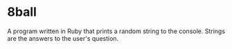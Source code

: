 # 8ball
A program written in Ruby that prints a random string to the console. Strings are the answers to the user's question.
